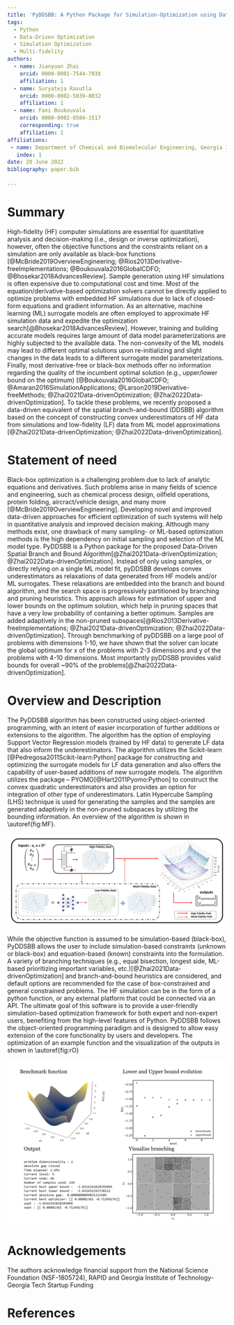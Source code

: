 ```yaml
---
title: 'PyDDSBB: A Python Package for Simulation-Optimization using Data-Driven Branch-and-Bound Techniques'
tags:
  - Python
  - Data-Driven Optimization
  - Simulation Optimization
  - Multi-fidelity
authors:
  - name: Jianyuan Zhai
    orcid: 0000-0001-7544-793X
    affiliation: 1
  - name: Suryateja Ravutla
    orcid: 0000-0002-5039-8032
    affiliation: 1
  - name: Fani Boukouvala
    orcid: 0000-0002-0584-1517
    corresponding: true
    affiliation: 1
affiliations:
 - name: Department of Chemical and Biomolecular Engineering, Georgia Institute of Technology, Atlanta, GA
   index: 1
date: 20 June 2022
bibliography: paper.bib

---
```


# Summary

High-fidelity (HF) computer simulations are essential for quantitative analysis and decision-making (i.e., design or inverse optimization), however, often the objective functions and the constraints reliant on a simulation are only available as black-box functions [@McBride2019OverviewEngineering; @Rios2013Derivative-freeImplementations; @Boukouvala2016GlobalCDFO; @Bhosekar2018AdvancesReview]. Sample generation using HF simulations is often expensive due to computational cost and time. Most of the equation/derivative-based optimization solvers cannot be directly applied to optimize problems with embedded HF simulations due to lack of closed-form equations and gradient information. As an alternative, machine learning (ML) surrogate models are often employed to approximate HF simulation data and expedite the optimization search[@Bhosekar2018AdvancesReview]. However, training and building accurate models requires large amount of data model parameterizations are highly subjected to the available data.  The non-convexity of the ML models may lead to different optimal solutions upon re-initializing and slight changes in the data leads to a different surrogate model parameterizations. Finally, most derivative-free or black-box methods offer no information regarding the quality of the incumbent optimal solution (e.g., upper/lower bound on the optimum) [@Boukouvala2016GlobalCDFO; @Amaran2016SimulationApplications; @Larson2019Derivative-freeMethods; @Zhai2021Data-drivenOptimization; @Zhai2022Data-drivenOptimization]. To tackle these problems, we recently proposed a data-driven equivalent of the spatial branch-and-bound (DDSBB) algorithm based on the concept of constructing convex underestimators of HF data from simulations and low-fidelity (LF) data from ML model approximations [@Zhai2021Data-drivenOptimization; @Zhai2022Data-drivenOptimization].

# Statement of need

Black-box optimization is a challenging problem due to lack of analytic equations and derivatives. Such problems arise in many fields of science and engineering, such as chemical process design, oilfield operations, protein folding, aircract/vehicle design, and many more [@McBride2019OverviewEngineering]. Developing novel and improved data-driven approaches for efficient optimization of such systems will help in quantitative analysis and improved decision making. Although many methods exist, one drawback of many sampling- or ML-based optimization methods is the high dependency on initial sampling and selection of the ML model type. PyDDSBB is a Python package for the proposed Data-Driven Spatial Branch and Bound Algorithm[@Zhai2021Data-drivenOptimization; @Zhai2022Data-drivenOptimization]. Instead of only using samples, or directly relying on a single ML model fit, pyDDSBB develops convex underestimators as relaxations of data generated from HF models and/or ML surrogates. These relaxations are embedded into the branch and bound algorithm, and the search space is progressively partitioned by branching and pruning heuristics. This approach allows for estimation of upper and lower bounds on the optimum solution, which help in pruning spaces that have a very low probability of containing a better optimum. Samples are added adaptively in the non-pruned subspaces[@Rios2013Derivative-freeImplementations; @Zhai2021Data-drivenOptimization; @Zhai2022Data-drivenOptimization]. Through benchmarking of pyDDSBB on a large pool of problems with dimensions 1-10, we have shown that the solver can locate the global optimum for x of the problems with 2-3 dimensions and y of the problems with 4-10 dimensions. Most importantly pyDDSBB provides valid bounds for overall ~90% of the problems[@Zhai2022Data-drivenOptimization].

# Overview and Description

The PyDDSBB algorithm has been constructed using object-oriented programming, with an intent of easier incorporation of further additions or extensions to the algorithm. The algorithm has the option of employing Support Vector Regression models (trained by HF data) to generate LF data that also inform the underestimators. The algorithm utilizes the Scikit-learn [@Pedregosa2011Scikit-learn:Python] package for constructing and optimizing the surrogate models for LF data generation and also offers the capability of user-based additions of new surrogate models. The algorithm utilizes the package – PYOMO[@Hart2011Pyomo:Python] to construct the convex quadratic underestimators and also provides an option for integration of other type of underestimators. Latin Hypercube Sampling (LHS) technique is used for generating the samples and the samples are generated adaptively in the non-pruned subspaces by utilizing the bounding information. An overview of the algorithm is shown in \autoref{fig:MF}.

![PyDDSBB overview. Solid red line shows the the HF path and dotted red line shows the path for MF approach. \label{fig:MF}](MF.jpg)

While the objective function is assumed to be simulation-based (black-box), PyDDSBB allows the user to include simulation-based constraints (unknown or black-box) and equation-based (known) constraints into the formulation. A variety of branching techniques (e.g., equal bisection, longest side, ML-based prioritizing important variables, etc.)[@Zhai2021Data-drivenOptimization] and branch-and-bound heuristics are considered, and default options are recommended for the case of box-constrained and general constrained problems. The HF simulation can be in the form of a python function, or any external platform that could be connected via an API. The ultimate goal of this software is to provide a user-friendly simulation-based optimization framework for both expert and non-expert users, benefiting from the high-level features of Python. PyDDSBB follows the object-oriented programming paradigm and is designed to allow easy extension of the core functionality by users and developers. The optimization of an example function and the visualization of the outputs in shown in \autoref{fig:rO}

![Optimization of sample benchmark function and the visualizing the output. \label{fig:rO}](resultsOverview.jpg)

# Acknowledgements

The authors acknowledge financial support from the National Science Foundation (NSF-1805724), RAPID and Georgia Institute of Technology-Georgia Tech Startup Funding

# References
